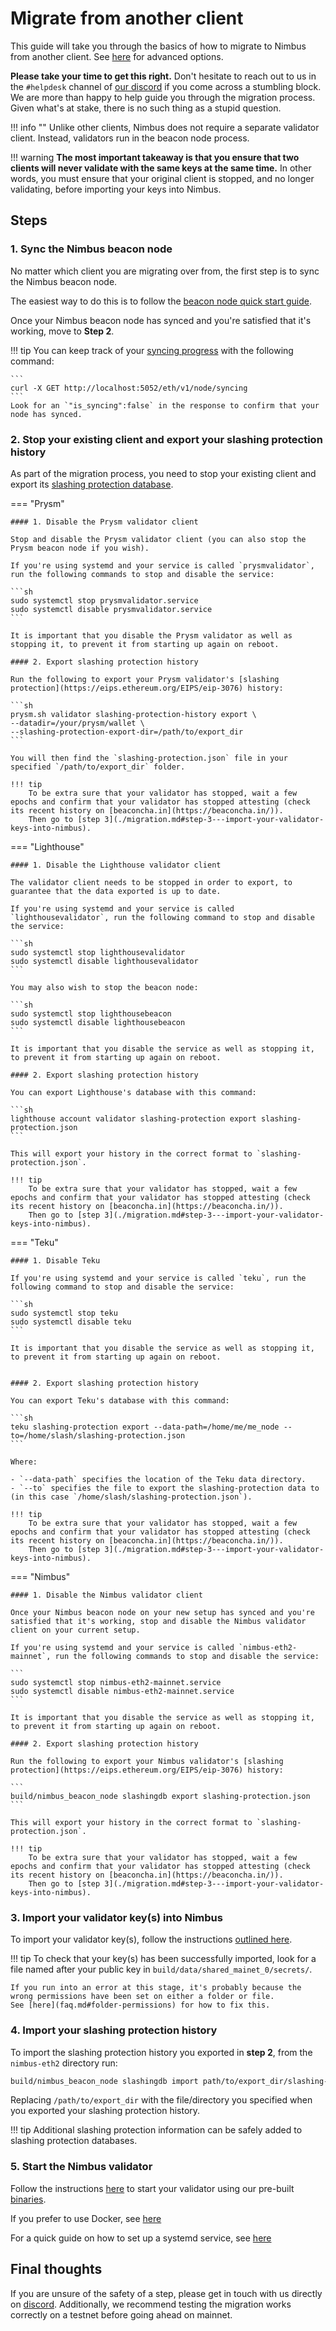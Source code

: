 # Migrate from another client

This guide will take you through the basics of how to migrate to Nimbus from another client.
See [here](./migration-options.md) for advanced options.

**Please take your time to get this right.**
Don't hesitate to reach out to us in the `#helpdesk` channel of [our discord](https://discord.gg/j3nYBUeEad) if you come across a stumbling block.
We are more than happy to help guide you through the migration process.
Given what's at stake, there is no such thing as a stupid question.

!!! info ""
    Unlike other clients, Nimbus does not require a separate validator client.
    Instead, validators run in the beacon node process.

!!! warning
    **The most important takeaway is that you ensure that two clients will never validate with the same keys at the same time.**
    In other words, you must ensure that your original client is stopped, and no longer validating, before importing your keys into Nimbus.

## Steps

### 1. Sync the Nimbus beacon node

No matter which client you are migrating over from, the first step is to sync the Nimbus beacon node.

The easiest way to do this is to follow the [beacon node quick start guide](./quick-start.md).

Once your Nimbus beacon node has synced and you're satisfied that it's working, move to **Step 2**.

!!! tip
    You can keep track of your [syncing progress](keep-an-eye.md#keep-track-of-your-syncing-progress) with the following command:

    ```
    curl -X GET http://localhost:5052/eth/v1/node/syncing
    ```
    Look for an `"is_syncing":false` in the response to confirm that your node has synced.

### 2. Stop your existing client and export your slashing protection history

As part of the migration process, you need to stop your existing client and export its [slashing protection database](https://eips.ethereum.org/EIPS/eip-3076).

=== "Prysm"

    #### 1. Disable the Prysm validator client

    Stop and disable the Prysm validator client (you can also stop the Prysm beacon node if you wish).

    If you're using systemd and your service is called `prysmvalidator`, run the following commands to stop and disable the service:

    ```sh
    sudo systemctl stop prysmvalidator.service
    sudo systemctl disable prysmvalidator.service
    ```

    It is important that you disable the Prysm validator as well as stopping it, to prevent it from starting up again on reboot.

    #### 2. Export slashing protection history

    Run the following to export your Prysm validator's [slashing protection](https://eips.ethereum.org/EIPS/eip-3076) history:

    ```sh
    prysm.sh validator slashing-protection-history export \
    --datadir=/your/prysm/wallet \
    --slashing-protection-export-dir=/path/to/export_dir
    ```

    You will then find the `slashing-protection.json` file in your specified `/path/to/export_dir` folder.

    !!! tip
        To be extra sure that your validator has stopped, wait a few epochs and confirm that your validator has stopped attesting (check its recent history on [beaconcha.in](https://beaconcha.in/)).
        Then go to [step 3](./migration.md#step-3---import-your-validator-keys-into-nimbus).

=== "Lighthouse"

    #### 1. Disable the Lighthouse validator client

    The validator client needs to be stopped in order to export, to guarantee that the data exported is up to date.

    If you're using systemd and your service is called `lighthousevalidator`, run the following command to stop and disable the service:

    ```sh
    sudo systemctl stop lighthousevalidator
    sudo systemctl disable lighthousevalidator
    ```

    You may also wish to stop the beacon node:

    ```sh
    sudo systemctl stop lighthousebeacon
    sudo systemctl disable lighthousebeacon
    ```

    It is important that you disable the service as well as stopping it, to prevent it from starting up again on reboot.

    #### 2. Export slashing protection history

    You can export Lighthouse's database with this command:

    ```sh
    lighthouse account validator slashing-protection export slashing-protection.json
    ```

    This will export your history in the correct format to `slashing-protection.json`.

    !!! tip
        To be extra sure that your validator has stopped, wait a few epochs and confirm that your validator has stopped attesting (check its recent history on [beaconcha.in](https://beaconcha.in/)).
        Then go to [step 3](./migration.md#step-3---import-your-validator-keys-into-nimbus).

=== "Teku"

    #### 1. Disable Teku

    If you're using systemd and your service is called `teku`, run the following command to stop and disable the service:

    ```sh
    sudo systemctl stop teku
    sudo systemctl disable teku
    ```

    It is important that you disable the service as well as stopping it, to prevent it from starting up again on reboot.


    #### 2. Export slashing protection history

    You can export Teku's database with this command:

    ```sh
    teku slashing-protection export --data-path=/home/me/me_node --to=/home/slash/slashing-protection.json
    ```

    Where:

    - `--data-path` specifies the location of the Teku data directory.
    - `--to` specifies the file to export the slashing-protection data to (in this case `/home/slash/slashing-protection.json`).

    !!! tip
        To be extra sure that your validator has stopped, wait a few epochs and confirm that your validator has stopped attesting (check its recent history on [beaconcha.in](https://beaconcha.in/)).
        Then go to [step 3](./migration.md#step-3---import-your-validator-keys-into-nimbus).

=== "Nimbus"

    #### 1. Disable the Nimbus validator client

    Once your Nimbus beacon node on your new setup has synced and you're satisfied that it's working, stop and disable the Nimbus validator client on your current setup.

    If you're using systemd and your service is called `nimbus-eth2-mainnet`, run the following commands to stop and disable the service:

    ```
    sudo systemctl stop nimbus-eth2-mainnet.service
    sudo systemctl disable nimbus-eth2-mainnet.service
    ```

    It is important that you disable the service as well as stopping it, to prevent it from starting up again on reboot.

    #### 2. Export slashing protection history

    Run the following to export your Nimbus validator's [slashing protection](https://eips.ethereum.org/EIPS/eip-3076) history:

    ```
    build/nimbus_beacon_node slashingdb export slashing-protection.json
    ```

    This will export your history in the correct format to `slashing-protection.json`.

    !!! tip
        To be extra sure that your validator has stopped, wait a few epochs and confirm that your validator has stopped attesting (check its recent history on [beaconcha.in](https://beaconcha.in/)).
        Then go to [step 3](./migration.md#step-3---import-your-validator-keys-into-nimbus).


### 3. Import your validator key(s) into Nimbus

To import your validator key(s), follow the instructions [outlined here](./keys.md).

!!! tip
    To check that your key(s) has been successfully imported, look for a file named after your public key in `build/data/shared_mainet_0/secrets/`.

    If you run into an error at this stage, it's probably because the wrong permissions have been set on either a folder or file.
    See [here](faq.md#folder-permissions) for how to fix this.


### 4. Import your slashing protection history

To import the slashing protection history you exported in **step 2**, from the `nimbus-eth2` directory run:

```sh
build/nimbus_beacon_node slashingdb import path/to/export_dir/slashing-protection.json
```

Replacing `/path/to/export_dir` with the file/directory you specified when you exported your slashing protection history.

!!! tip
    Additional slashing protection information can be safely added to slashing protection databases.

### 5. Start the Nimbus validator

Follow the instructions [here](./connect-eth2.md) to start your validator using our pre-built [binaries](./binaries.md).

If you prefer to use Docker, see [here](./docker.md)

For a quick guide on how to set up a systemd service, see [here](./beacon-node-systemd.md)

## Final thoughts

If you are unsure of the safety of a step, please get in touch with us directly on [discord](https://discord.gg/nnNEBvHu3m).
Additionally, we recommend testing the migration works correctly on a testnet before going ahead on mainnet.


